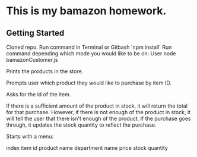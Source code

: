 # This is my bamazon homework.

## Getting Started
Cloned repo.
Run command in Terminal or Gitbash 'npm install'
Run command depending which mode you would like to be on:
User
node bamazonCustomer.js

Prints the products in the store.

Prompts user which product they would like to purchase by item ID.

Asks for the id of the item.

If there is a sufficient amount of the product in stock, it will return the total for that purchase.
However, if there is not enough of the product in stock, it will tell the user that there isn't enough of the product.
If the purchase goes through, it updates the stock quantity to reflect the purchase.


Starts with a menu:

index
item id
product name
department name
price
stock quantity




